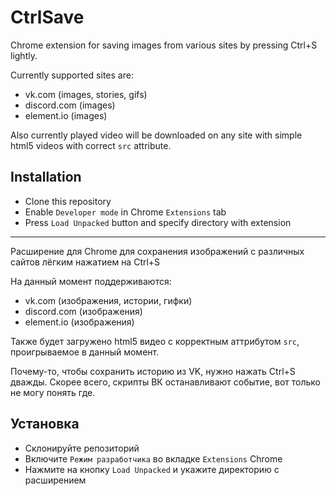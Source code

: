 # CtrlSave

Chrome extension for saving images from various sites by pressing Ctrl+S lightly.

Currently supported sites are:

- vk.com (images, stories, gifs)
- discord.com (images)
- element.io (images)

Also currently played video will be downloaded on any site with simple html5 videos with correct `src` attribute.

## Installation

- Clone this repository
- Enable `Developer mode` in Chrome `Extensions` tab
- Press `Load Unpacked` button and specify directory with extension

---

Расширение для Chrome для сохранения изображений с различных сайтов лёгким нажатием на Ctrl+S

На данный момент поддерживаются:

- vk.com (изображения, истории, гифки)
- discord.com (изображения)
- element.io (изображения)

Также будет загружено html5 видео с корректным аттрибутом `src`, проигрываемое в данный момент.

Почему-то, чтобы сохранить историю из VK, нужно нажать Ctrl+S дважды. Скорее всего, скрипты ВК останавливают событие, вот только не могу понять где.

## Установка

- Склонируйте репозиторий
- Включите `Режим разработчика` во вкладке `Extensions` Chrome
- Нажмите на кнопку `Load Unpacked` и укажите директорию с расширением
